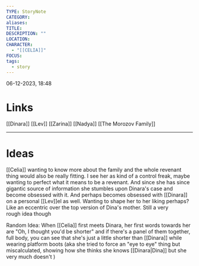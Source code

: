 ```yaml
---
TYPE: StoryNote
CATEGORY: 
aliases: 
TITLE: 
DESCRIPTION: ""
LOCATION: 
CHARACTER:
  - "[[CELIA]]"
FOCUS: 
tags:
  - story
---
```


06-12-2023, 18:48



# Links
[[Dinara]] 
[[Lev]]
[[Zarina]]
[[Nadya]]
[[The Morozov Family]]


- - - 
# Ideas


[[Celia]] wanting to know more about the family and the whole revenant thing would also be really fitting. I see her as kind of a control freak, maybe wanting to perfect what it means to be a revenant. And since she has since gigantic source of information she stumbles upon Dinara's case and become obsessed with it. And perhaps becomes obsessed with [[Dinara]] on a personal [[Lev]]el as well. Wanting to shape her to her liking perhaps? Like an eccentric over the top version of Dina's mother. Still a very rough idea though

Random Idea: When [[Celia]] first meets Dinara, her first words towards her are "Oh, I thought you'd be shorter" and if there's a panel of them together, full body, you can see that she's just a little shorter than [[Dinara]] while wearing platform boots (aka she tried to force an "eye to eye" thing but miscalculated, showing how she thinks she knows [[Dinara|Dina]] but she very much doesn't )